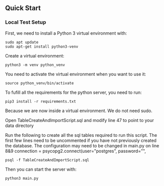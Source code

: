 ## Quick Start

### Local Test Setup

First, we need to install a Python 3 virtual environment with:

```
sudo apt update
sudo apt-get install python3-venv
```

Create a virtual environment:

```
python3 -m venv python_venv
```

You need to activate the virtual environment when you want to use it:

```
source python_venv/bin/activate
```

To fufill all the requirements for the python server, you need to run:

```
pip3 install -r requirements.txt
```

Because we are now inside a virtual environment. We do not need sudo.

Open TableCreateAndImportScript.sql and modify line 47 to point to your data directory

Run the following to create all the sql tables required to run this script.
The first few lines need to be uncommented if you have not previously created the database.
The configuration may need to be changed in main.py on line 8&9
connection = psycopg2.connect(user="postgres",
password="",

```
psql -f TableCreateAndImportScript.sql
```

Then you can start the server with:

```
python3 main.py
```

